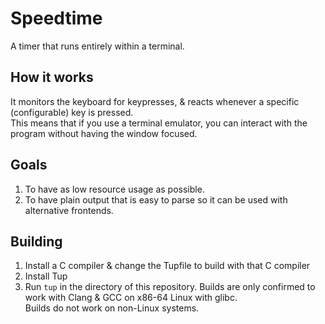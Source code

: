 # Speedtime
A timer that runs entirely within a terminal.
## How it works
It monitors the keyboard for keypresses, & reacts whenever a specific (configurable)
key is pressed.
\
This means that if you use a terminal emulator, you can interact with the program
without having the window focused.
## Goals
1. To have as low resource usage as possible.
2. To have plain output that is easy to parse so it can be used with alternative frontends.
## Building
1. Install a C compiler & change the Tupfile to build with that C compiler
2. Install Tup
3. Run `tup` in the directory of this repository.
Builds are only confirmed to work with Clang & GCC on x86-64 Linux with glibc.
\
Builds do not work on non-Linux systems.
